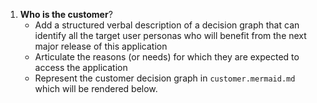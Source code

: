 1. **Who is the customer**?
   - Add a structured verbal description of a decision graph that can identify all the target user personas who will benefit from the 
   next major release of this application
   - Articulate the reasons (or needs) for which they are expected to access the application
   - Represent the customer decision graph in `customer.mermaid.md` which will be rendered below. 
